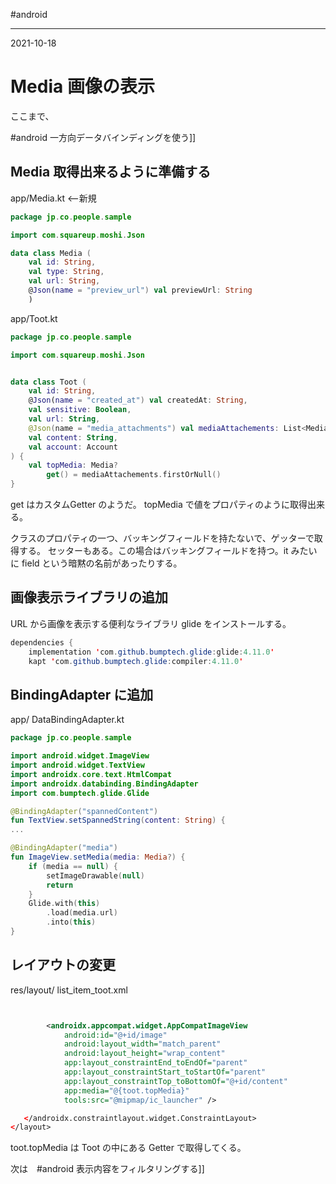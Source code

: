 #android

---
2021-10-18

# Media 画像の表示

ここまで、

#android  一方向データバインディングを使う]]


## Media 取得出来るように準備する

app/Media.kt  <--新規

```kotlin
package jp.co.people.sample

import com.squareup.moshi.Json

data class Media (
    val id: String,
    val type: String,
    val url: String,
    @Json(name = "preview_url") val previewUrl: String
    )
```

app/Toot.kt

```kotlin
package jp.co.people.sample

import com.squareup.moshi.Json


data class Toot (
    val id: String,
    @Json(name = "created_at") val createdAt: String,
    val sensitive: Boolean,
    val url: String,
    @Json(name = "media_attachments") val mediaAttachements: List<Media>,
    val content: String,
    val account: Account
) {
    val topMedia: Media?
        get() = mediaAttachements.firstOrNull()
}
```

get はカスタムGetter のようだ。
topMedia で値をプロパティのように取得出来る。

クラスのプロパティの一つ、バッキングフィールドを持たないで、ゲッターで取得する。
セッターもある。この場合はバッキングフィールドを持つ。it みたいに field という暗黙の名前があったりする。


## 画像表示ライブラリの追加

URL から画像を表示する便利なライブラリ glide をインストールする。

```java
dependencies {
    implementation 'com.github.bumptech.glide:glide:4.11.0'
    kapt 'com.github.bumptech.glide:compiler:4.11.0'
```

## BindingAdapter に追加

app/ DataBindingAdapter.kt

```kotlin
package jp.co.people.sample

import android.widget.ImageView
import android.widget.TextView
import androidx.core.text.HtmlCompat
import androidx.databinding.BindingAdapter
import com.bumptech.glide.Glide

@BindingAdapter("spannedContent")
fun TextView.setSpannedString(content: String) {
...

@BindingAdapter("media")
fun ImageView.setMedia(media: Media?) {
    if (media == null) {
        setImageDrawable(null)
        return
    }
    Glide.with(this)
        .load(media.url)
        .into(this)
}
```


## レイアウトの変更

res/layout/ list_item_toot.xml

```xml


        <androidx.appcompat.widget.AppCompatImageView
            android:id="@+id/image"
            android:layout_width="match_parent"
            android:layout_height="wrap_content"
            app:layout_constraintEnd_toEndOf="parent"
            app:layout_constraintStart_toStartOf="parent"
            app:layout_constraintTop_toBottomOf="@+id/content"
            app:media="@{toot.topMedia}"
            tools:src="@mipmap/ic_launcher" />

   </androidx.constraintlayout.widget.ConstraintLayout>
</layout>
```

toot.topMedia は Toot の中にある Getter で取得してくる。



次は　#android  表示内容をフィルタリングする]]